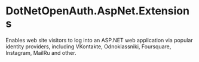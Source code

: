 DotNetOpenAuth.AspNet.Extensions
================================

Enables web site visitors to log into an ASP.NET web application via popular identity providers, including VKontakte, Odnoklassniki, Foursquare, Instagram, MailRu and other.
